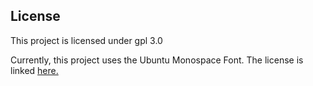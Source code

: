 

## License

This project is licensed under gpl 3.0

Currently, this project uses the Ubuntu Monospace Font. The license is linked [here.](https://www.ubuntu.com/legal/terms-and-policies/font-licence)
